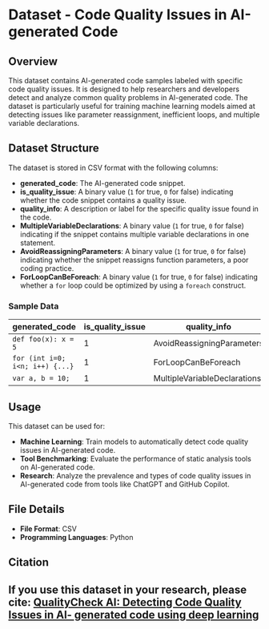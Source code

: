 # Dataset - Code Quality Issues in AI-generated Code

## Overview
This dataset contains AI-generated code samples labeled with specific code quality issues. It is designed to help researchers and developers detect and analyze common quality problems in AI-generated code. The dataset is particularly useful for training machine learning models aimed at detecting issues like parameter reassignment, inefficient loops, and multiple variable declarations.

## Dataset Structure
The dataset is stored in CSV format with the following columns:

- **generated_code**: The AI-generated code snippet.
- **is_quality_issue**: A binary value (`1` for true, `0` for false) indicating whether the code snippet contains a quality issue.
- **quality_info**: A description or label for the specific quality issue found in the code.
- **MultipleVariableDeclarations**: A binary value (`1` for true, `0` for false) indicating if the snippet contains multiple variable declarations in one statement.
- **AvoidReassigningParameters**: A binary value (`1` for true, `0` for false) indicating whether the snippet reassigns function parameters, a poor coding practice.
- **ForLoopCanBeForeach**: A binary value (`1` for true, `0` for false) indicating whether a `for` loop could be optimized by using a `foreach` construct.

### Sample Data
| generated_code               | is_quality_issue | quality_info             | MultipleVariableDeclarations | AvoidReassigningParameters | ForLoopCanBeForeach |
|------------------------------|------------------|--------------------------|------------------------------|----------------------------|---------------------|
| `def foo(x): x = 5`           | 1                | AvoidReassigningParameters| 0                            | 1                          | 0                   |
| `for (int i=0; i<n; i++) {...}`| 1                | ForLoopCanBeForeach       | 0                            | 0                          | 1                   |
| `var a, b = 10;`              | 1                | MultipleVariableDeclarations| 1                          | 0                          | 0                   |

## Usage
This dataset can be used for:
- **Machine Learning**: Train models to automatically detect code quality issues in AI-generated code.
- **Tool Benchmarking**: Evaluate the performance of static analysis tools on AI-generated code.
- **Research**: Analyze the prevalence and types of code quality issues in AI-generated code from tools like ChatGPT and GitHub Copilot.

## File Details
- **File Format**: CSV
- **Programming Languages**: Python

## Citation
If you use this dataset in your research, please cite:
[QualityCheck AI: Detecting Code Quality Issues in AI-
generated code using deep learning](https://drive.google.com/drive/folders/1LrWKvqTs5y52P9OpnsvI044Gvlbpjp9n)
---
